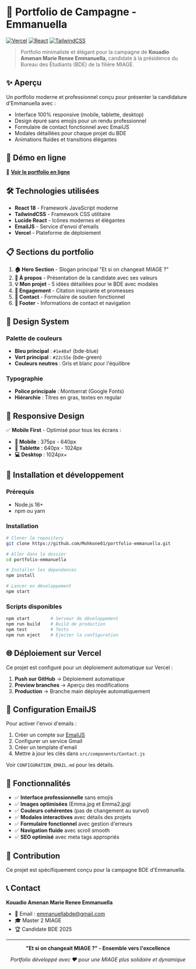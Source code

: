 # 🎯 Portfolio de Campagne - Emmanuella

[![Vercel](https://img.shields.io/badge/Deployed%20on-Vercel-black?style=flat&logo=vercel)](https://vercel.com)
[![React](https://img.shields.io/badge/React-18.2.0-blue?style=flat&logo=react)](https://reactjs.org/)
[![TailwindCSS](https://img.shields.io/badge/TailwindCSS-3.3.2-blue?style=flat&logo=tailwindcss)](https://tailwindcss.com/)

> Portfolio minimaliste et élégant pour la campagne de **Kouadio Amenan Marie Renee Emmanuella**, candidate à la présidence du Bureau des Étudiants (BDE) de la filière MIAGE.

## ✨ Aperçu

Un portfolio moderne et professionnel conçu pour présenter la candidature d'Emmanuella avec :
- Interface 100% responsive (mobile, tablette, desktop)
- Design épuré sans emojis pour un rendu professionnel
- Formulaire de contact fonctionnel avec EmailJS
- Modales détaillées pour chaque projet du BDE
- Animations fluides et transitions élégantes

## 🚀 Démo en ligne

🔗 **[Voir le portfolio en ligne](https://votre-portfolio.vercel.app)**

## 🛠️ Technologies utilisées

- **React 18** - Framework JavaScript moderne
- **TailwindCSS** - Framework CSS utilitaire
- **Lucide React** - Icônes modernes et élégantes
- **EmailJS** - Service d'envoi d'emails
- **Vercel** - Plateforme de déploiement

## 📋 Sections du portfolio

1. **🏠 Hero Section** - Slogan principal "Et si on changeait MIAGE ?"
2. **👤 À propos** - Présentation de la candidate avec ses valeurs
3. **💡 Mon projet** - 5 idées détaillées pour le BDE avec modales
4. **💪 Engagement** - Citation inspirante et promesses
5. **📧 Contact** - Formulaire de soutien fonctionnel
6. **🔗 Footer** - Informations de contact et navigation

## 🎨 Design System

### Palette de couleurs
- **Bleu principal** : `#1e40af` (bde-blue)
- **Vert principal** : `#22c55e` (bde-green)
- **Couleurs neutres** : Gris et blanc pour l'équilibre

### Typographie
- **Police principale** : Montserrat (Google Fonts)
- **Hiérarchie** : Titres en gras, textes en regular

## 📱 Responsive Design

✅ **Mobile First** - Optimisé pour tous les écrans :
- **📱 Mobile** : 375px - 640px
- **📱 Tablette** : 640px - 1024px  
- **💻 Desktop** : 1024px+

## 🚀 Installation et développement

### Prérequis
- Node.js 16+ 
- npm ou yarn

### Installation
```bash
# Cloner le repository
git clone https://github.com/Mohkone01/portfolio-emmanuella.git

# Aller dans le dossier
cd portfolio-emmanuella

# Installer les dépendances
npm install

# Lancer en développement
npm start
```

### Scripts disponibles
```bash
npm start        # Serveur de développement
npm run build    # Build de production
npm test         # Tests
npm run eject    # Éjecter la configuration
```

## 🌐 Déploiement sur Vercel

Ce projet est configuré pour un déploiement automatique sur Vercel :

1. **Push sur GitHub** → Déploiement automatique
2. **Preview branches** → Aperçu des modifications
3. **Production** → Branche main déployée automatiquement

## 📧 Configuration EmailJS

Pour activer l'envoi d'emails :
1. Créer un compte sur [EmailJS](https://www.emailjs.com/)
2. Configurer un service Gmail
3. Créer un template d'email
4. Mettre à jour les clés dans `src/components/Contact.js`

Voir `CONFIGURATION_EMAIL.md` pour les détails.

## 🎯 Fonctionnalités

- ✅ **Interface professionnelle** sans emojis
- ✅ **Images optimisées** (Emma.jpg et Emma2.jpg)
- ✅ **Couleurs cohérentes** (pas de changement au survol)
- ✅ **Modales interactives** avec détails des projets
- ✅ **Formulaire fonctionnel** avec gestion d'erreurs
- ✅ **Navigation fluide** avec scroll smooth
- ✅ **SEO optimisé** avec meta tags appropriés

## 👥 Contribution

Ce projet est spécifiquement conçu pour la campagne BDE d'Emmanuella.

## 📞 Contact

**Kouadio Amenan Marie Renee Emmanuella**
- 📧 Email : emmanuellabde@gmail.com
- 🎓 Master 2 MIAGE
- 🏆 Candidate BDE 2025

---

<div align="center">

**"Et si on changeait MIAGE ?" - Ensemble vers l'excellence**

*Portfolio développé avec ❤️ pour une MIAGE plus solidaire et dynamique*

</div>
